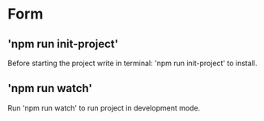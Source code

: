 # Form

## 'npm run init-project'
Before starting the project write in terminal: 'npm run init-project' to install.

## 'npm run watch'
Run 'npm run watch' to run project in development mode.

